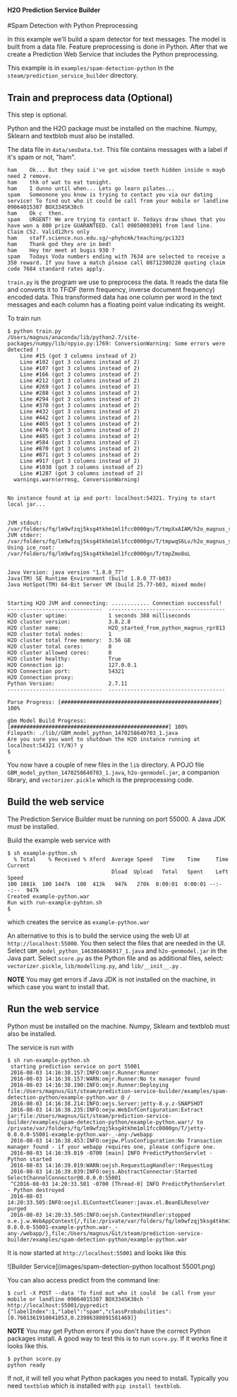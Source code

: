 #### H2O Prediction Service Builder
#Spam Detection with Python Preprocessing

In this example we'll build a spam detector for text messages. The model is built from a data file. 
Feature preprocessing is done in Python. 
After that we create a Prediction Web Service that includes the Python preprocessing.

This example is in ```examples/spam-detection-python``` in the ```steam/prediction_service_builder``` directory.

## Train and preprocess data (Optional)

This step is optional.

Python and the H2O package must be installed on the machine. Numpy, Sklearn and textblob must also be installed.

The data file in ```data/smsData.txt```. This file contains messages with a label if 
it's spam or not, "ham".

```
ham    Ok... But they said i've got wisdom teeth hidden inside n mayb need 2 remove.
ham    thk of wat to eat tonight.
ham    I dunno until when... Lets go learn pilates...
spam   Someonone you know is trying to contact you via our dating service! To find out who it could be call from your mobile or landline 09064015307 BOX334SK38ch 
ham	   Ok c  then.
spam   URGENT! We are trying to contact U. Todays draw shows that you have won a 800 prize GUARANTEED. Call 09050003091 from land line. Claim C52. Valid12hrs only
ham	   staff.science.nus.edu.sg/~phyhcmk/teaching/pc1323
ham	   Thank god they are in bed!
ham	   Hey tmr meet at bugis 930 ?
spam   Todays Voda numbers ending with 7634 are selected to receive a 350 reward. If you have a match please call 08712300220 quoting claim code 7684 standard rates apply.
```

```train.py``` is the program we use to preprocess the data. It reads the data file and converts it to TFiDF (term frequency, inverse document frequency) encoded data. 
This transformed data has one column per word in the text messages and each column has a floating point value indicating its weight.


To train run 
```
$ python train.py
/Users/magnus/anaconda/lib/python2.7/site-packages/numpy/lib/npyio.py:1769: ConversionWarning: Some errors were detected !
    Line #15 (got 3 columns instead of 2)
    Line #102 (got 3 columns instead of 2)
    Line #107 (got 3 columns instead of 2)
    Line #166 (got 3 columns instead of 2)
    Line #212 (got 3 columns instead of 2)
    Line #269 (got 3 columns instead of 2)
    Line #288 (got 3 columns instead of 2)
    Line #294 (got 3 columns instead of 2)
    Line #370 (got 3 columns instead of 2)
    Line #432 (got 3 columns instead of 2)
    Line #442 (got 3 columns instead of 2)
    Line #465 (got 3 columns instead of 2)
    Line #476 (got 3 columns instead of 2)
    Line #485 (got 3 columns instead of 2)
    Line #584 (got 3 columns instead of 2)
    Line #870 (got 3 columns instead of 2)
    Line #871 (got 3 columns instead of 2)
    Line #917 (got 3 columns instead of 2)
    Line #1038 (got 3 columns instead of 2)
    Line #1287 (got 3 columns instead of 2)
  warnings.warn(errmsg, ConversionWarning)


No instance found at ip and port: localhost:54321. Trying to start local jar...


JVM stdout: /var/folders/fq/lm9wfzqj5ksg4tkhm1ml1fcc0000gn/T/tmpXxAIAM/h2o_magnus_started_from_python.out
JVM stderr: /var/folders/fq/lm9wfzqj5ksg4tkhm1ml1fcc0000gn/T/tmpwqS6Lv/h2o_magnus_started_from_python.err
Using ice_root: /var/folders/fq/lm9wfzqj5ksg4tkhm1ml1fcc0000gn/T/tmpZmo8oL


Java Version: java version "1.8.0_77"
Java(TM) SE Runtime Environment (build 1.8.0_77-b03)
Java HotSpot(TM) 64-Bit Server VM (build 25.77-b03, mixed mode)


Starting H2O JVM and connecting: ............ Connection successful!
------------------------------  -------------------------------------
H2O cluster uptime:             1 seconds 388 milliseconds
H2O cluster version:            3.8.2.8
H2O cluster name:               H2O_started_from_python_magnus_rpr813
H2O cluster total nodes:        1
H2O cluster total free memory:  3.56 GB
H2O cluster total cores:        8
H2O cluster allowed cores:      8
H2O cluster healthy:            True
H2O Connection ip:              127.0.0.1
H2O Connection port:            54321
H2O Connection proxy:
Python Version:                 2.7.11
------------------------------  -------------------------------------

Parse Progress: [##################################################] 100%

gbm Model Build Progress: [##################################################] 100%
Filepath: ./lib//GBM_model_python_1470258640703_1.java
Are you sure you want to shutdown the H2O instance running at localhost:54321 (Y/N)? y
$
```

You now have a couple of new files in the ```lib``` directory. A POJO file ```GBM_model_python_1470258640703_1.java```, 
```h2o-genmodel.jar```, a companion library, and ```vectorizer.pickle``` which is the preprocessing code.

## Build the web service
 
The Prediction Service Builder must be running on port 55000. A Java JDK must be installed.
 
Build the example web service with 
```
$ sh example-python.sh 
  % Total    % Received % Xferd  Average Speed   Time    Time     Time  Current
                                 Dload  Upload   Total   Spent    Left  Speed
100 1861k  100 1447k  100  413k   947k   270k  0:00:01  0:00:01 --:--:--  947k
Created example-python.war
Run with run-example-pyhton.sh
$
```
 which creates the service as ```example-python.war```
 
 An alternative to this is to build the service using the web UI at ```http://localhost:55000```. 
 You then select the files that are needed in the UI. 
 Select ```GBM_model_python_1463864606917_1.java``` and ```h2o-genmodel.jar``` in the Java part.
 Select ```score.py``` as the Python file and as additional files, select: 
 ```vectorizer.pickle```, ```lib/modelling.py```, and ```lib/__init__.py``` .
 
 **NOTE** You may get errors if Java JDK is not installed on the machine, in which case
 you want to install that.
 
## Run the web service

Python must be installed on the machine. Numpy, Sklearn and textblob must also be installed. 

The service is run with
```
$ sh run-example-python.sh
 starting prediction service on port 55001
 2016-08-03 14:16:38.157:INFO:omjr.Runner:Runner
 2016-08-03 14:16:38.157:WARN:omjr.Runner:No tx manager found
 2016-08-03 14:16:38.190:INFO:omjr.Runner:Deploying file:/Users/magnus/Git/steam/prediction-service-builder/examples/spam-detection-python/example-python.war @ /
 2016-08-03 14:16:38.214:INFO:oejs.Server:jetty-8.y.z-SNAPSHOT
 2016-08-03 14:16:38.235:INFO:oejw.WebInfConfiguration:Extract jar:file:/Users/magnus/Git/steam/prediction-service-builder/examples/spam-detection-python/example-python.war!/ to /private/var/folders/fq/lm9wfzqj5ksg4tkhm1ml1fcc0000gn/T/jetty-0.0.0.0-55001-example-python.war-_-any-/webapp
 2016-08-03 14:16:38.453:INFO:oejpw.PlusConfiguration:No Transaction manager found - if your webapp requires one, please configure one.
 2016-08-03 14:16:39.019 -0700 [main] INFO PredictPythonServlet - Python started
 2016-08-03 14:16:39.019:WARN:oejsh.RequestLogHandler:!RequestLog
 2016-08-03 14:16:39.039:INFO:oejs.AbstractConnector:Started SelectChannelConnector@0.0.0.0:55001
 ^C2016-08-03 14:20:33.501 -0700 [Thread-0] INFO PredictPythonServlet - Python destroyed
 2016-08-03 14:20:33.505:INFO:oejsl.ELContextCleaner:javax.el.BeanELResolver purged
 2016-08-03 14:20:33.505:INFO:oejsh.ContextHandler:stopped o.e.j.w.WebAppContext{/,file:/private/var/folders/fq/lm9wfzqj5ksg4tkhm1ml1fcc0000gn/T/jetty-0.0.0.0-55001-example-python.war-_-any-/webapp/},file:/Users/magnus/Git/steam/prediction-service-builder/examples/spam-detection-python/example-python.war
```
It is now started at ```http://localhost:55001```
and looks like this


![Builder Service](images/spam-detection-python localhost 55001.png)

You can also access predict from the command line:

```
$ curl -X POST --data 'To find out who it could  be call from your mobile or landline 09064015307 BOX334SK38ch ' http://localhost:55001/pypredict
{"labelIndex":1,"label":"spam","classProbabilities":[0.7601361910841853,0.23986380891581469]}
```

**NOTE** You may get Python errors if you don't have the correct Python packages install.
A good way to test this is to run ```score.py```. If it works fine it looks like this. 
```
$ python score.py
python ready

```
If not, it will tell you what Python packages you need to install. Typically you need 
```textblob``` which is installed with ```pip install textblob```.
